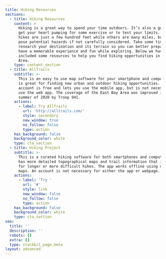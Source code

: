 ```yaml
---
title: Hiking Resources
sections:
  - title: Hiking Resources
    content: >
      Hiking is a great way to spend your time outdoors. It’s also a good way to
      get your heart pumping for some exercise or to test your limits. Some
      hikes are just a few hundred feet while others are many miles, but all can
      pose potential hazards if not carefully considered. Take some time to
      research your destination and its terrain so you can better prepare to
      have a memorable experience and fun while exploring. Below we have
      included some resources to help you find hiking opportunities in the Bay
      Area.
    type: content_section
  - title: AllTrails
    subtitle: >-
      This is an easy to use map software for your smartphone and computer which
      is great for finding new urban and outdoor hiking opportunities. An
      account is free and lets you use the mobile app, but is not necessary to
      use the web app. The coverage of the East Bay Area was improved in the
      summer of 2020 by Troop 941.
    actions:
      - label: Try AllTrails
        url: 'http://alltrails.com/'
        style: secondary
        new_window: true
        no_follow: false
        type: action
    has_background: false
    background_color: white
    type: cta_section
  - title: Hiking Project
    subtitle: >-
      This is a curated hiking software for both smartphones and computers. This
      has more detailed topographical maps and trail information that is better
      for longer or more difficult hikes. The app works offline using downloaded
      maps. An account is not necessary for either the app or webpage.
    actions:
      - label: 'Try '
        url: '#'
        style: link
        new_window: false
        no_follow: false
        type: action
    has_background: false
    background_color: white
    type: cta_section
seo:
  title: ''
  description: ''
  robots: []
  extra: []
  type: stackbit_page_meta
layout: advanced
---
```

